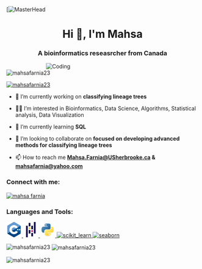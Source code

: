[![MasterHead](https://static.vecteezy.com/system/resources/previews/007/962/458/non_2x/bioinformatics-white-color-icon-human-genome-research-biochemical-information-analysis-by-computer-biological-data-molecular-genetics-info-storage-bioengineering-isolated-illustration-vector.jpg)

<h1 align="center">Hi 👋, I'm Mahsa</h1>
<h3 align="center">A bioinformatics reseasrcher from Canada</h3>
<img align="right" alt="Coding" width="400" src="https://th.bing.com/th/id/R.a66ba4a9c2760d70aa056c763c8bbe74?rik=pC%2bBXM9fveYOoA&riu=http%3a%2f%2f4.bp.blogspot.com%2f_wPH_7OeZsbI%2fTRVrIu1nLJI%2fAAAAAAAACuM%2f3NmgiI-_9K0%2fs1600%2fchatroom.gif&ehk=w9xFd750TVLX60DkoBrChw9ZDVjXPaglLT9QsfR9hJo%3d&risl=&pid=ImgRaw&r=0&sres=1&sresct=1">

<p align="left"> <img src="https://komarev.com/ghpvc/?username=mahsafarnia23&label=Profile%20views&color=0e75b6&style=flat" alt="mahsafarnia23" /> </p>

<p align="left"> <a href="https://github.com/ryo-ma/github-profile-trophy"><img src="https://github-profile-trophy.vercel.app/?username=mahsafarnia23" alt="mahsafarnia23" /></a> </p>

- 🔭 I’m currently working on **classifying lineage trees**

- 👨‍💻 I’m interested in Bioinformatics, Data Science, Algorithms, Statistical analysis, Data Visualization

- 🌱 I’m currently learning **SQL**

- 👯 I’m looking to collaborate on **focused on developing advanced methods for classifying lineage trees**

- 📫 How to reach me **Mahsa.Farnia@USherbrooke.ca & mahsafarnia@yahoo.com**

<h3 align="left">Connect with me:</h3>
<p align="left">
<a href="https://linkedin.com/in/mahsa farnia" target="blank"><img align="center" src="https://raw.githubusercontent.com/rahuldkjain/github-profile-readme-generator/master/src/images/icons/Social/linked-in-alt.svg" alt="mahsa farnia" height="30" width="40" /></a>
</p>

<h3 align="left">Languages and Tools:</h3>
<p align="left"> <a href="https://www.w3schools.com/cpp/" target="_blank" rel="noreferrer"> <img src="https://raw.githubusercontent.com/devicons/devicon/master/icons/cplusplus/cplusplus-original.svg" alt="cplusplus" width="40" height="40"/> </a> <a href="https://pandas.pydata.org/" target="_blank" rel="noreferrer"> <img src="https://raw.githubusercontent.com/devicons/devicon/2ae2a900d2f041da66e950e4d48052658d850630/icons/pandas/pandas-original.svg" alt="pandas" width="40" height="40"/> </a> <a href="https://www.python.org" target="_blank" rel="noreferrer"> <img src="https://raw.githubusercontent.com/devicons/devicon/master/icons/python/python-original.svg" alt="python" width="40" height="40"/> </a> <a href="https://scikit-learn.org/" target="_blank" rel="noreferrer"> <img src="https://upload.wikimedia.org/wikipedia/commons/0/05/Scikit_learn_logo_small.svg" alt="scikit_learn" width="40" height="40"/> </a> <a href="https://seaborn.pydata.org/" target="_blank" rel="noreferrer"> <img src="https://seaborn.pydata.org/_images/logo-mark-lightbg.svg" alt="seaborn" width="40" height="40"/> </a> </p>

<p><img align="left" src="https://github-readme-stats.vercel.app/api/top-langs?username=mahsafarnia23&show_icons=true&locale=en&layout=compact" alt="mahsafarnia23" /></p>

<p>&nbsp;<img align="center" src="https://github-readme-stats.vercel.app/api?username=mahsafarnia23&show_icons=true&locale=en" alt="mahsafarnia23" /></p>

<p><img align="center" src="https://github-readme-streak-stats.herokuapp.com/?user=mahsafarnia23&" alt="mahsafarnia23" /></p>
